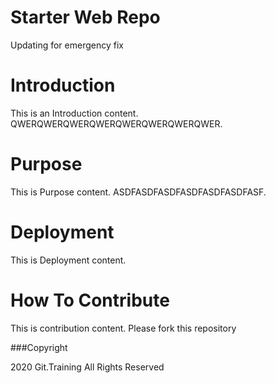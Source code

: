 # Starter Web Repo

Updating for emergency fix

# Introduction

This is an Introduction content.
QWERQWERQWERQWERQWERQWERQWERQWER.

# Purpose

This is Purpose content.
ASDFASDFASDFASDFASDFASDFASF.

# Deployment

This is Deployment content.

# How To Contribute

This is contribution content.
Please fork this repository

###Copyright

2020 Git.Training
All Rights Reserved